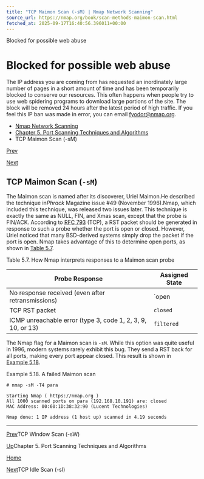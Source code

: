 ```yaml
---
title: "TCP Maimon Scan (-sM) | Nmap Network Scanning"
source_url: https://nmap.org/book/scan-methods-maimon-scan.html
fetched_at: 2025-09-17T16:40:56.396011+00:00
---
```


Blocked for possible web abuse

Blocked for possible web abuse
==========

The IP address you are coming from has requested an inordinately large number of pages in a short amount of time and has been temporarily blocked to conserve our resources. This often happens when people try to use web spidering programs to download large portions of the site. The block will be removed 24 hours after the latest period of high traffic. If you feel this IP ban was made in error, you can email fyodor@nmap.org.

* [Nmap Network Scanning](https://nmap.org/book/toc.html)
* [Chapter 5. Port Scanning Techniques and Algorithms](https://nmap.org/book/scan-methods.html)
* TCP Maimon Scan (-sM)

[Prev](https://nmap.org/book/scan-methods-window-scan.html)

[Next](https://nmap.org/book/idlescan.html)

TCP Maimon Scan (`-sM`)
----------

[]()[]()

The Maimon scan is named after its discoverer,
Uriel Maimon.[]()He described the technique in*Phrack* Magazine issue #49 (November 1996).[]()Nmap, which included this technique, was released two issues later.
This technique is exactly the same as NULL, FIN, and Xmas scan, except
that the probe is FIN/ACK. According to [RFC 793](http://www.rfc-editor.org/rfc/rfc793.txt) (TCP), a RST packet
should be generated in response to such a probe whether the port is
open or closed. However, Uriel noticed that many BSD-derived systems
simply drop the packet if the port is open. Nmap takes
advantage of this to determine open ports, as shown in [Table 5.7](https://nmap.org/book/scan-methods-maimon-scan.html#scan-methods-tbl-maimon-scan-responses).

Table 5.7. How Nmap interprets responses to a Maimon scan probe

|                      Probe Response                       |Assigned State |
|-----------------------------------------------------------|---------------|
|     No response received (even after retransmissions)     |`open|filtered`|
|                      TCP RST packet                       |   `closed`    |
|ICMP unreachable error (type 3, code 1, 2, 3, 9, 10, or 13)|  `filtered`   |

The Nmap flag for a Maimon scan is `-sM`. While
this option was quite useful in 1996, modern systems rarely exhibit
this bug. They send a RST back for all ports, making every port
appear closed. This result is shown in [Example 5.18](https://nmap.org/book/scan-methods-maimon-scan.html#scan-methods-ex-maimon-scan).

Example 5.18. A failed Maimon scan

[]()

```
# nmap -sM -T4 para

Starting Nmap ( https://nmap.org )
All 1000 scanned ports on para (192.168.10.191) are: closed
MAC Address: 00:60:1D:38:32:90 (Lucent Technologies)

Nmap done: 1 IP address (1 host up) scanned in 4.19 seconds

```

---

[Prev](https://nmap.org/book/scan-methods-window-scan.html)TCP Window Scan (-sW)

[Up](https://nmap.org/book/scan-methods.html)Chapter 5. Port Scanning Techniques and Algorithms

[Home](https://nmap.org/book/toc.html)

[Next](https://nmap.org/book/idlescan.html)TCP Idle Scan (-sI)